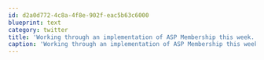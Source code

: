 ```yaml
---
id: d2a0d772-4c8a-4f8e-902f-eac5b63c6000
blueprint: text
category: twitter
title: 'Working through an implementation of ASP Membership this week.'
caption: 'Working through an implementation of ASP Membership this week.'
---
```

